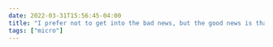 ```yaml
---
date: 2022-03-31T15:56:45-04:00
title: "I prefer not to get into the bad news, but the good news is that I'm learning a lot about how MySQL and WordPress work."
tags: ["micro"]
---
```

